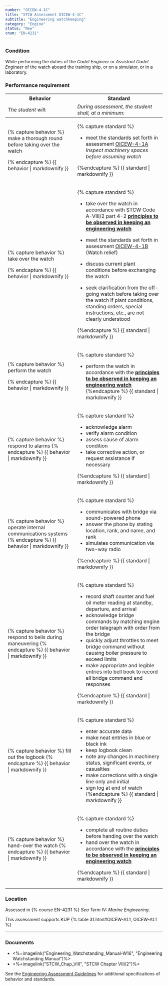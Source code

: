 ```yaml
---
number: "OICEW-4-1C"
title: "STCW Assessment OICEW-4-1C"
subtitle: "Engineering watchkeeping"
category: "Engine"
status: "New"
cnum: "EN-4231"
---
```

### Condition

While performing the duties of the *Cadet Engineer* or *Assistant Cadet Engineer* of the watch aboard the training ship, or on a simulator, or in a laboratory.

### Performance requirement 

<table width='100%' class='Guidelines'>
 <thead>
 <tr>
     <th class='thirty'>Behavior</th>
     <th class='seventy'>Standard</th>
 </tr>
 <tr>
     <td><em>The student will:</em></td>
     <td><em>During assessment, the student shall, at a minimum:</em></td>
 </tr>
 </thead>
 <tbody>
 

<tr><td>

{% capture behavior %}
make a thorough round before taking over the watch

{% endcapture %}
{{ behavior | markdownify }}

</td><td>

{% capture standard %}
*  meet the standards set forth in assessment [OICEW-4-1A](oicew41a) *Inspect machinery spaces before assuming watch*



{%endcapture %}
{{ standard | markdownify }}

</td></tr>



<tr><td>

{% capture behavior %}
take over the watch

{% endcapture %}
{{ behavior | markdownify }}

</td><td>

{% capture standard %}
*  take over the watch in accordance with  STCW Code A-VIII/2 part 4-2  [**principles to be observed in keeping an engineering watch**](principles#4-2) 

*  meet the standards set forth in assessment [OICEW-4-1B](OICEW-4-1B) (Watch relief)

*  discuss current plant conditions before exchanging the watch

*  seek clarification from the off-going watch before taking over the watch if plant conditions, standing orders, special instructions, etc., are not clearly understood

{%endcapture %}
{{ standard | markdownify }}

</td></tr>



<tr><td>

{% capture behavior %}
perform the watch

{% endcapture %}
{{ behavior | markdownify }}

</td><td>

{% capture standard %}
* perform the watch in accordance with the [**principles to be observed in keeping an engineering watch**](principles#4-2)
{%endcapture %}
{{ standard | markdownify }}

</td></tr>



<tr><td>

{% capture behavior %}
respond to alarms
{% endcapture %}
{{ behavior | markdownify }}

</td><td>

{% capture standard %}
* acknowledge alarm
* verify alarm condition
* assess cause of alarm condition
* take corrective action, or request assistance if necessary

{%endcapture %}
{{ standard | markdownify }}

</td></tr>



<tr><td>

{% capture behavior %}
operate internal communications systems
{% endcapture %}
{{ behavior | markdownify }}

</td><td>

{% capture standard %}
* communicates with bridge via sound-powered phone 
* answer the phone by stating location, rank, and name, and rank
* simulates communication via two-way radio

{%endcapture %}
{{ standard | markdownify }}

</td></tr>



<tr><td>

{% capture behavior %}
respond to bells during maneuvering
{% endcapture %}
{{ behavior | markdownify }}

</td><td>

{% capture standard %}
* record shaft counter and fuel oil meter reading at standby, departure, and arrival
* acknowledge bridge commands by matching engine order telegraph with order from the bridge
* quickly adjust throttles to meet bridge command without causing boiler pressure to exceed limits
* make appropriate and legible entries into bell book to record all bridge command and responses

{%endcapture %}
{{ standard | markdownify }}

</td></tr>



<tr><td>

{% capture behavior %}
fill out the logbook
{% endcapture %}
{{ behavior | markdownify }}

</td><td>

{% capture standard %}
* enter accurate data
* make neat entries in blue or black ink
* keep logbook clean
* note any changes in machinery status, significant events, or casualties
* make corrections with a single line only and initial
* sign log at end of watch
{%endcapture %}
{{ standard | markdownify }}

</td></tr>



<tr><td>

{% capture behavior %}
hand-over the watch
{% endcapture %}
{{ behavior | markdownify }}

</td><td>

{% capture standard %}
*  complete all routine duties before handing over the watch
* hand over the watch in accordance with the [**principles to be observed in keeping an engineering watch**](principles#4-2)

{%endcapture %}
{{ standard | markdownify }}

</td></tr>



 </tbody>
 </table>

### Location

Assessed in  {% course  EN-4231 %}  *Sea Term IV: Marine Engineering*.

This assessment supports KUP {% table 31.html#OICEW-A1.1, OICEW-A1.1 %}

***

### Documents

* <%=imagelink("Engineering_Watchstanding_Manual-W16", "Engineering Watchstanding Manual")%>
* <%=imagelink("STCW_Chap_VIII", "STCW Chapter VIII/2")%>



See the [Engineering Assessment Guidelines](guidelines) for additional specifications of behavior and standards.